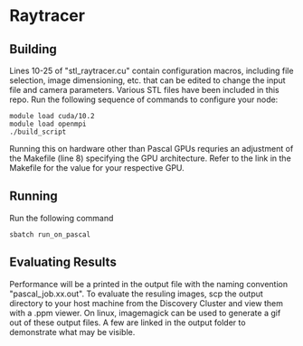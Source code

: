 # Raytracer

## Building
Lines 10-25 of "stl_raytracer.cu" contain configuration macros, including file selection, image dimensioning, etc. that can be edited to change the input file and camera parameters. Various STL files have been included in this repo.
Run the following sequence of commands to configure your node: 
```
module load cuda/10.2
module load openmpi
./build_script
```
Running this on hardware other than Pascal GPUs requries an adjustment of the Makefile (line 8) specifying the GPU architecture. Refer to the link in the Makefile for the value for your respective GPU.

## Running
Run the following command
```
sbatch run_on_pascal
```

## Evaluating Results
Performance will be a printed in the output file with the naming convention "pascal_job.xx.out". To evaluate the resuling images, scp the output directory to your host machine from the Discovery Cluster and view them with a .ppm viewer. On linux, imagemagick can be used to generate a gif out of these output files. A few are linked in the output folder to demonstrate what may be visible. 